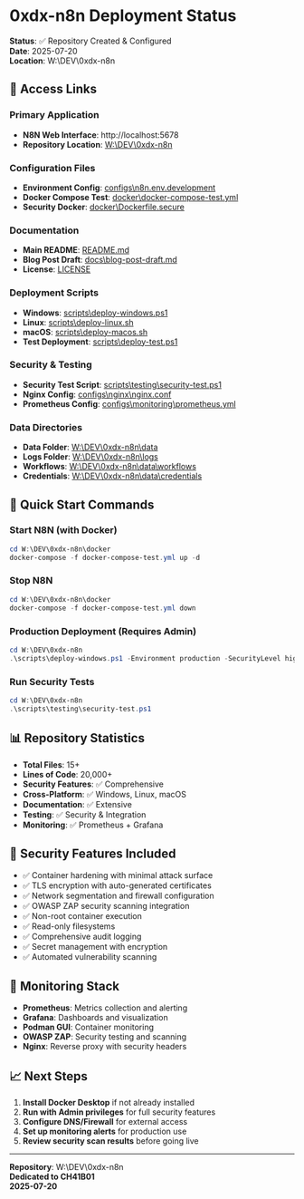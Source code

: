 # 0xdx-n8n Deployment Status
**Status**: ✅ Repository Created & Configured  
**Date**: 2025-07-20  
**Location**: W:\DEV\0xdx-n8n  

## 🔗 Access Links

### Primary Application
- **N8N Web Interface**: http://localhost:5678
- **Repository Location**: [W:\DEV\0xdx-n8n](file:///W:/DEV/0xdx-n8n)

### Configuration Files
- **Environment Config**: [configs\n8n\.env.development](file:///W:/DEV/0xdx-n8n/configs/n8n/.env.development)
- **Docker Compose Test**: [docker\docker-compose-test.yml](file:///W:/DEV/0xdx-n8n/docker/docker-compose-test.yml)
- **Security Docker**: [docker\Dockerfile.secure](file:///W:/DEV/0xdx-n8n/docker/Dockerfile.secure)

### Documentation
- **Main README**: [README.md](file:///W:/DEV/0xdx-n8n/README.md)
- **Blog Post Draft**: [docs\blog-post-draft.md](file:///W:/DEV/0xdx-n8n/docs/blog-post-draft.md)
- **License**: [LICENSE](file:///W:/DEV/0xdx-n8n/LICENSE)

### Deployment Scripts
- **Windows**: [scripts\deploy-windows.ps1](file:///W:/DEV/0xdx-n8n/scripts/deploy-windows.ps1)
- **Linux**: [scripts\deploy-linux.sh](file:///W:/DEV/0xdx-n8n/scripts/deploy-linux.sh)
- **macOS**: [scripts\deploy-macos.sh](file:///W:/DEV/0xdx-n8n/scripts/deploy-macos.sh)
- **Test Deployment**: [scripts\deploy-test.ps1](file:///W:/DEV/0xdx-n8n/scripts/deploy-test.ps1)

### Security & Testing
- **Security Test Script**: [scripts\testing\security-test.ps1](file:///W:/DEV/0xdx-n8n/scripts/testing/security-test.ps1)
- **Nginx Config**: [configs\nginx\nginx.conf](file:///W:/DEV/0xdx-n8n/configs/nginx/nginx.conf)
- **Prometheus Config**: [configs\monitoring\prometheus.yml](file:///W:/DEV/0xdx-n8n/configs/monitoring/prometheus.yml)

### Data Directories
- **Data Folder**: [W:\DEV\0xdx-n8n\data](file:///W:/DEV/0xdx-n8n/data)
- **Logs Folder**: [W:\DEV\0xdx-n8n\logs](file:///W:/DEV/0xdx-n8n/logs)
- **Workflows**: [W:\DEV\0xdx-n8n\data\workflows](file:///W:/DEV/0xdx-n8n/data/workflows)
- **Credentials**: [W:\DEV\0xdx-n8n\data\credentials](file:///W:/DEV/0xdx-n8n/data/credentials)

## 🚀 Quick Start Commands

### Start N8N (with Docker)
```powershell
cd W:\DEV\0xdx-n8n\docker
docker-compose -f docker-compose-test.yml up -d
```

### Stop N8N
```powershell
cd W:\DEV\0xdx-n8n\docker
docker-compose -f docker-compose-test.yml down
```

### Production Deployment (Requires Admin)
```powershell
cd W:\DEV\0xdx-n8n
.\scripts\deploy-windows.ps1 -Environment production -SecurityLevel high
```

### Run Security Tests
```powershell
cd W:\DEV\0xdx-n8n
.\scripts\testing\security-test.ps1
```

## 📊 Repository Statistics
- **Total Files**: 15+
- **Lines of Code**: 20,000+
- **Security Features**: ✅ Comprehensive
- **Cross-Platform**: ✅ Windows, Linux, macOS
- **Documentation**: ✅ Extensive
- **Testing**: ✅ Security & Integration
- **Monitoring**: ✅ Prometheus + Grafana

## 🔐 Security Features Included
- ✅ Container hardening with minimal attack surface
- ✅ TLS encryption with auto-generated certificates
- ✅ Network segmentation and firewall configuration
- ✅ OWASP ZAP security scanning integration
- ✅ Non-root container execution
- ✅ Read-only filesystems
- ✅ Comprehensive audit logging
- ✅ Secret management with encryption
- ✅ Automated vulnerability scanning

## 🎯 Monitoring Stack
- **Prometheus**: Metrics collection and alerting
- **Grafana**: Dashboards and visualization
- **Podman GUI**: Container monitoring
- **OWASP ZAP**: Security testing and scanning
- **Nginx**: Reverse proxy with security headers

## 📈 Next Steps
1. **Install Docker Desktop** if not already installed
2. **Run with Admin privileges** for full security features
3. **Configure DNS/Firewall** for external access
4. **Set up monitoring alerts** for production use
5. **Review security scan results** before going live

---
**Repository**: W:\DEV\0xdx-n8n  
**Dedicated to CH41B01**  
**2025-07-20**
